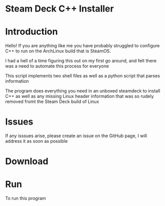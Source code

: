 # Steam Deck C++ Installer

# Introduction

Hello! If you are anything like me you have probably struggled to configure C++ to
run on the ArchLinux build that is SteamOS.

I had a hell of a time figuring this out on my first go around, and felt there was 
a need to automate this process for everyone

This script implements two shell files as well as a python script that parses information

The program does everything you need in an unboxed steamdeck to install C++ as well as any
missing Linux header information that was so rudely removed fromt the Steam Deck build of Linux

# Issues

If any isssues arise, please create an issue on the GitHub page, I will address it as soon as possible

# Download

<!-- BEGIN LATEST DOWNLOAD BUTTON -->
<!-- END LATEST DOWNLOAD BUTTON -->

# Run

To run this program 